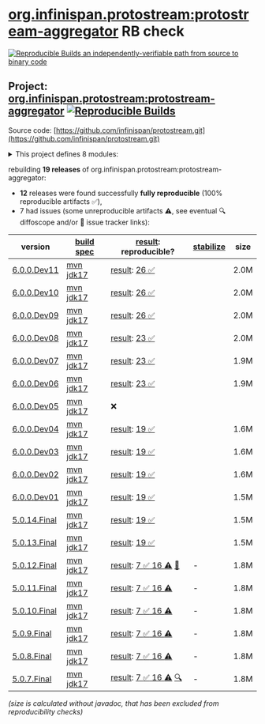 [org.infinispan.protostream:protostream-aggregator](https://central.sonatype.com/artifact/org.infinispan.protostream/protostream-aggregator/versions) RB check
=======

[![Reproducible Builds](https://reproducible-builds.org/images/logos/rb.svg) an independently-verifiable path from source to binary code](https://reproducible-builds.org/)

## Project: [org.infinispan.protostream:protostream-aggregator](https://central.sonatype.com/artifact/org.infinispan.protostream/protostream-aggregator/versions) [![Reproducible Builds](https://img.shields.io/endpoint?url=https://raw.githubusercontent.com/jvm-repo-rebuild/reproducible-central/master/content/org/infinispan/protostream/badge.json)](https://github.com/jvm-repo-rebuild/reproducible-central/blob/master/content/org/infinispan/protostream/README.md)

Source code: [https://github.com/infinispan/protostream.git](https://github.com/infinispan/protostream.git)

<details><summary>This project defines 8 modules:</summary>

* [org.infinispan.protostream:parent](https://central.sonatype.com/artifact/org.infinispan.protostream/parent/overview)
* [org.infinispan.protostream:proto-schema-compatibility-maven-plugin](https://central.sonatype.com/artifact/org.infinispan.protostream/proto-schema-compatibility-maven-plugin/overview)
* [org.infinispan.protostream:protostream](https://central.sonatype.com/artifact/org.infinispan.protostream/protostream/overview)
* [org.infinispan.protostream:protostream-aggregator](https://central.sonatype.com/artifact/org.infinispan.protostream/protostream-aggregator/overview)
* [org.infinispan.protostream:protostream-integrationtests](https://central.sonatype.com/artifact/org.infinispan.protostream/protostream-integrationtests/overview)
* [org.infinispan.protostream:protostream-processor](https://central.sonatype.com/artifact/org.infinispan.protostream/protostream-processor/overview)
* [org.infinispan.protostream:protostream-processor-tests](https://central.sonatype.com/artifact/org.infinispan.protostream/protostream-processor-tests/overview)
* [org.infinispan.protostream:protostream-types](https://central.sonatype.com/artifact/org.infinispan.protostream/protostream-types/overview)
</details>

rebuilding **19 releases** of org.infinispan.protostream:protostream-aggregator:
- **12** releases were found successfully **fully reproducible** (100% reproducible artifacts :white_check_mark:),
- 7 had issues (some unreproducible artifacts :warning:, see eventual :mag: diffoscope and/or :memo: issue tracker links):

| version | [build spec](/BUILDSPEC.md) | [result](https://reproducible-builds.org/docs/jvm/): reproducible? | [stabilize](https://github.com/google/oss-rebuild/blob/main/cmd/stabilize/README.md) | size |
| -- | --------- | ------ | ------ | -- |
| [6.0.0.Dev11](https://central.sonatype.com/artifact/org.infinispan.protostream/protostream-aggregator/6.0.0.Dev11/pom) | [mvn jdk17](protostream-6.0.0.Dev11.buildspec) | [result](protostream-aggregator-6.0.0.Dev11.buildinfo): [26 :white_check_mark: ](protostream-aggregator-6.0.0.Dev11.buildcompare) | | 2.0M |
| [6.0.0.Dev10](https://central.sonatype.com/artifact/org.infinispan.protostream/protostream-aggregator/6.0.0.Dev10/pom) | [mvn jdk17](protostream-6.0.0.Dev10.buildspec) | [result](protostream-aggregator-6.0.0.Dev10.buildinfo): [26 :white_check_mark: ](protostream-aggregator-6.0.0.Dev10.buildcompare) | | 2.0M |
| [6.0.0.Dev09](https://central.sonatype.com/artifact/org.infinispan.protostream/protostream-aggregator/6.0.0.Dev09/pom) | [mvn jdk17](protostream-6.0.0.Dev09.buildspec) | [result](protostream-aggregator-6.0.0.Dev09.buildinfo): [26 :white_check_mark: ](protostream-aggregator-6.0.0.Dev09.buildcompare) | | 2.0M |
| [6.0.0.Dev08](https://central.sonatype.com/artifact/org.infinispan.protostream/protostream-aggregator/6.0.0.Dev08/pom) | [mvn jdk17](protostream-6.0.0.Dev08.buildspec) | [result](protostream-aggregator-6.0.0.Dev08.buildinfo): [23 :white_check_mark: ](protostream-aggregator-6.0.0.Dev08.buildcompare) | | 2.0M |
| [6.0.0.Dev07](https://central.sonatype.com/artifact/org.infinispan.protostream/protostream-aggregator/6.0.0.Dev07/pom) | [mvn jdk17](protostream-6.0.0.Dev07.buildspec) | [result](protostream-aggregator-6.0.0.Dev07.buildinfo): [23 :white_check_mark: ](protostream-aggregator-6.0.0.Dev07.buildcompare) | | 1.9M |
| [6.0.0.Dev06](https://central.sonatype.com/artifact/org.infinispan.protostream/protostream-aggregator/6.0.0.Dev06/pom) | [mvn jdk17](protostream-6.0.0.Dev06.buildspec) | [result](protostream-aggregator-6.0.0.Dev06.buildinfo): [23 :white_check_mark: ](protostream-aggregator-6.0.0.Dev06.buildcompare) | | 1.9M |
| [6.0.0.Dev05](https://central.sonatype.com/artifact/org.infinispan.protostream/protostream-aggregator/6.0.0.Dev05/pom) | [mvn jdk17](protostream-6.0.0.Dev05.buildspec) | :x: | |
| [6.0.0.Dev04](https://central.sonatype.com/artifact/org.infinispan.protostream/protostream-aggregator/6.0.0.Dev04/pom) | [mvn jdk17](protostream-6.0.0.Dev04.buildspec) | [result](protostream-aggregator-6.0.0.Dev04.buildinfo): [19 :white_check_mark: ](protostream-aggregator-6.0.0.Dev04.buildcompare) | | 1.6M |
| [6.0.0.Dev03](https://central.sonatype.com/artifact/org.infinispan.protostream/protostream-aggregator/6.0.0.Dev03/pom) | [mvn jdk17](protostream-6.0.0.Dev03.buildspec) | [result](protostream-aggregator-6.0.0.Dev03.buildinfo): [19 :white_check_mark: ](protostream-aggregator-6.0.0.Dev03.buildcompare) | | 1.6M |
| [6.0.0.Dev02](https://central.sonatype.com/artifact/org.infinispan.protostream/protostream-aggregator/6.0.0.Dev02/pom) | [mvn jdk17](protostream-6.0.0.Dev02.buildspec) | [result](protostream-aggregator-6.0.0.Dev02.buildinfo): [19 :white_check_mark: ](protostream-aggregator-6.0.0.Dev02.buildcompare) | | 1.6M |
| [6.0.0.Dev01](https://central.sonatype.com/artifact/org.infinispan.protostream/protostream-aggregator/6.0.0.Dev01/pom) | [mvn jdk17](protostream-6.0.0.Dev01.buildspec) | [result](protostream-aggregator-6.0.0.Dev01.buildinfo): [19 :white_check_mark: ](protostream-aggregator-6.0.0.Dev01.buildcompare) | | 1.5M |
| [5.0.14.Final](https://central.sonatype.com/artifact/org.infinispan.protostream/protostream-aggregator/5.0.14.Final/pom) | [mvn jdk17](protostream-5.0.14.Final.buildspec) | [result](protostream-aggregator-5.0.14.Final.buildinfo): [19 :white_check_mark: ](protostream-aggregator-5.0.14.Final.buildcompare) | | 1.5M |
| [5.0.13.Final](https://central.sonatype.com/artifact/org.infinispan.protostream/protostream-aggregator/5.0.13.Final/pom) | [mvn jdk17](protostream-5.0.13.Final.buildspec) | [result](protostream-aggregator-5.0.13.Final.buildinfo): [19 :white_check_mark: ](protostream-aggregator-5.0.13.Final.buildcompare) | | 1.5M |
| [5.0.12.Final](https://central.sonatype.com/artifact/org.infinispan.protostream/protostream-aggregator/5.0.12.Final/pom) | [mvn jdk17](protostream-5.0.12.Final.buildspec) | [result](protostream-aggregator-5.0.12.Final.buildinfo): [7 :white_check_mark:  16 :warning:](protostream-aggregator-5.0.12.Final.buildcompare) [:memo:](https://github.com/infinispan/protostream/pull/358) | - | 1.8M |
| [5.0.11.Final](https://central.sonatype.com/artifact/org.infinispan.protostream/protostream-aggregator/5.0.11.Final/pom) | [mvn jdk17](protostream-5.0.11.Final.buildspec) | [result](protostream-aggregator-5.0.11.Final.buildinfo): [7 :white_check_mark:  16 :warning:](protostream-aggregator-5.0.11.Final.buildcompare) | - | 1.8M |
| [5.0.10.Final](https://central.sonatype.com/artifact/org.infinispan.protostream/protostream-aggregator/5.0.10.Final/pom) | [mvn jdk17](protostream-5.0.10.Final.buildspec) | [result](protostream-aggregator-5.0.10.Final.buildinfo): [7 :white_check_mark:  16 :warning:](protostream-aggregator-5.0.10.Final.buildcompare) | - | 1.8M |
| [5.0.9.Final](https://central.sonatype.com/artifact/org.infinispan.protostream/protostream-aggregator/5.0.9.Final/pom) | [mvn jdk17](protostream-5.0.9.Final.buildspec) | [result](protostream-aggregator-5.0.9.Final.buildinfo): [7 :white_check_mark:  16 :warning:](protostream-aggregator-5.0.9.Final.buildcompare) | - | 1.8M |
| [5.0.8.Final](https://central.sonatype.com/artifact/org.infinispan.protostream/protostream-aggregator/5.0.8.Final/pom) | [mvn jdk17](protostream-5.0.8.Final.buildspec) | [result](protostream-aggregator-5.0.8.Final.buildinfo): [7 :white_check_mark:  16 :warning:](protostream-aggregator-5.0.8.Final.buildcompare) | - | 1.8M |
| [5.0.7.Final](https://central.sonatype.com/artifact/org.infinispan.protostream/protostream-aggregator/5.0.7.Final/pom) | [mvn jdk17](protostream-5.0.7.Final.buildspec) | [result](protostream-aggregator-5.0.7.Final.buildinfo): [7 :white_check_mark:  16 :warning:](protostream-aggregator-5.0.7.Final.buildcompare) [:mag:](protostream-aggregator-5.0.7.Final.diffoscope) | - | 1.8M |

<i>(size is calculated without javadoc, that has been excluded from reproducibility checks)</i>
